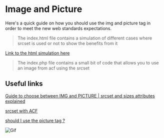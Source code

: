 # Image and Picture

Here's a quick guide on how you should use the img and picture tag in order to meet the new web standards expectations.

> The index.html file contains a simulation of different cases where srcset is used or not to show the benefits from it

[Link to the html simulation here](https://donovancloth.github.io/img-picture-tags/)

> The index.php file contains a small bit of code that allows you to use an image from acf using the srcset

## Useful links

[Guide to choose between IMG and PICTURE | srcset and sizes attributes explained](http://codeanddecode.net/web-performance/picture-tags-vs-img-tags-their-uses-and-misuses/)

[srcset with ACF](https://gist.github.com/verticalgrain/384f5c53d1763a20cec45215b7e6999e)

[should I use the picture tag ?](https://cloudfour.com/thinks/dont-use-picture-most-of-the-time/#:~:text=Unless%20you're%20solving%20for,using%20the%20element.)

![Gif](https://media.giphy.com/media/bAplZhiLAsNnG/giphy.gif)
